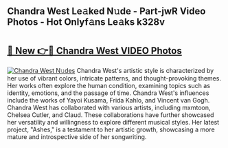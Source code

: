 ## Chandra West Le𝚊ked N𝚞de - Part-jwR Video Photos - Hot Onlyf𝚊ns Le𝚊ks k328v

# <h2><a href="http://ab29162.deff.icu/?id=Chandra+West">🔗 New 👉🔴 Chandra West VIDEO Photos</a></h2>

[![Chandra West N𝚞des](https://i.imgur.com/rIISA9y.gif)](http://ab29162.deff.icu/?id=Chandra+West)
Chandra West's artistic style is characterized by her use of vibrant colors, intricate patterns, and thought-provoking themes. Her works often explore the human condition, examining topics such as identity, emotions, and the passage of time. Chandra West's influences include the works of Yayoi Kusama, Frida Kahlo, and Vincent van Gogh. Chandra West has collaborated with various artists, including mxmtoon, Chelsea Cutler, and Claud. These collaborations have further showcased her versatility and willingness to explore different musical styles. Her latest project, "Ashes," is a testament to her artistic growth, showcasing a more mature and introspective side of her songwriting.
